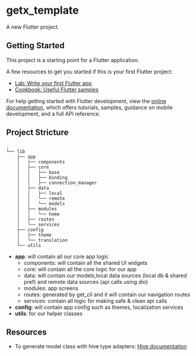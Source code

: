 # getx_template

A new Flutter project.

## Getting Started

This project is a starting point for a Flutter application.

A few resources to get you started if this is your first Flutter project:

- [Lab: Write your first Flutter app](https://docs.flutter.dev/get-started/codelab)
- [Cookbook: Useful Flutter samples](https://docs.flutter.dev/cookbook)

For help getting started with Flutter development, view the
[online documentation](https://docs.flutter.dev/), which offers tutorials,
samples, guidance on mobile development, and a full API reference.


## Project Stricture

```
.
└── lib
    ├── app
    │   ├── components
    │   ├── core
    │   │   ├── base
    │   │   ├── binding
    │   │   ├── connection_manager
    │   ├── data
    │   │   ├── local
    │   │   └── remote
    │   │   └── models
    │   ├── modules
    │   │   └── home
    │   ├── routes
    │   └── services
    ├── config
    │   ├── theme
    │   └── translation
    └── utils
```

- **app**: will contain all our core app logic
  - components: will contain all the shared UI widgets
  - core: will contain all the core logic for our app
  - data: will contain our models,local data sources (local db & shared pref) and remote data sources (api calls using dio)
  - modules: app screens
  - routes: generated by get_cli and it will contain our navigation routes
  - services: contain all logic for making safe & clean api calls
- **config**: will contain app config such as themes, localization services
- **utils**: for our helper classes


## Resources

- To generate model class with hive type adapters: [Hive documentation](https://docs.hivedb.dev/#/custom-objects/generate_adapter)
